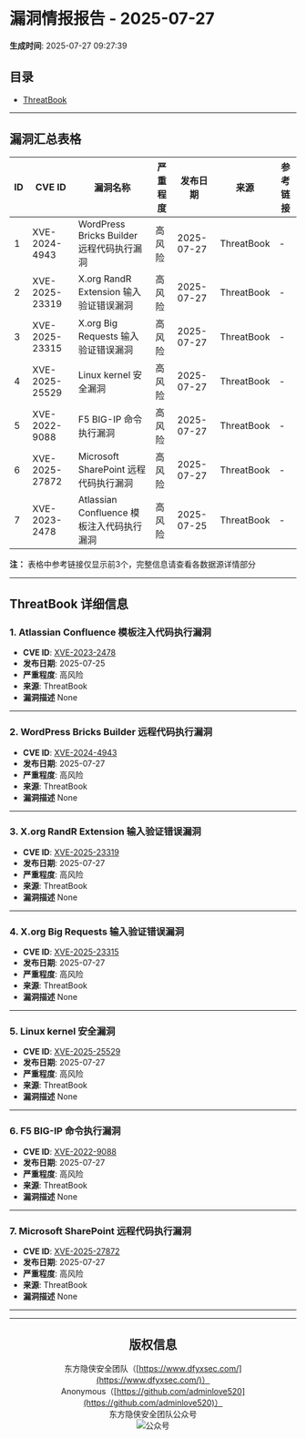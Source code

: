 # 漏洞情报报告 - 2025-07-27

**生成时间**: 2025-07-27 09:27:39

## 目录
- [ThreatBook](#threatbook)

---
## 漏洞汇总表格

| ID | CVE ID | 漏洞名称 | 严重程度 | 发布日期 | 来源 | 参考链接 |
|-----|--------|----------|----------|----------|------|----------|
| 1 | XVE-2024-4943 | WordPress Bricks Builder 远程代码执行漏洞 | 高风险 | 2025-07-27 | ThreatBook | - |
| 2 | XVE-2025-23319 | X.org RandR Extension 输入验证错误漏洞 | 高风险 | 2025-07-27 | ThreatBook | - |
| 3 | XVE-2025-23315 | X.org Big Requests 输入验证错误漏洞 | 高风险 | 2025-07-27 | ThreatBook | - |
| 4 | XVE-2025-25529 | Linux kernel 安全漏洞 | 高风险 | 2025-07-27 | ThreatBook | - |
| 5 | XVE-2022-9088 | F5 BIG-IP 命令执行漏洞 | 高风险 | 2025-07-27 | ThreatBook | - |
| 6 | XVE-2025-27872 | Microsoft SharePoint 远程代码执行漏洞 | 高风险 | 2025-07-27 | ThreatBook | - |
| 7 | XVE-2023-2478 | Atlassian Confluence 模板注入代码执行漏洞 | 高风险 | 2025-07-25 | ThreatBook | - |


**注：** 表格中参考链接仅显示前3个，完整信息请查看各数据源详情部分

---

## ThreatBook 详细信息

### 1. Atlassian Confluence 模板注入代码执行漏洞
- **CVE ID**: [XVE-2023-2478](https://cve.mitre.org/cgi-bin/cvename.cgi?name=XVE-2023-2478)
- **发布日期**: 2025-07-25
- **严重程度**: 高风险
- **来源**: ThreatBook
- **漏洞描述**
None
---
### 2. WordPress Bricks Builder 远程代码执行漏洞
- **CVE ID**: [XVE-2024-4943](https://cve.mitre.org/cgi-bin/cvename.cgi?name=XVE-2024-4943)
- **发布日期**: 2025-07-27
- **严重程度**: 高风险
- **来源**: ThreatBook
- **漏洞描述**
None
---
### 3. X.org RandR Extension 输入验证错误漏洞
- **CVE ID**: [XVE-2025-23319](https://cve.mitre.org/cgi-bin/cvename.cgi?name=XVE-2025-23319)
- **发布日期**: 2025-07-27
- **严重程度**: 高风险
- **来源**: ThreatBook
- **漏洞描述**
None
---
### 4. X.org Big Requests 输入验证错误漏洞
- **CVE ID**: [XVE-2025-23315](https://cve.mitre.org/cgi-bin/cvename.cgi?name=XVE-2025-23315)
- **发布日期**: 2025-07-27
- **严重程度**: 高风险
- **来源**: ThreatBook
- **漏洞描述**
None
---
### 5. Linux kernel 安全漏洞
- **CVE ID**: [XVE-2025-25529](https://cve.mitre.org/cgi-bin/cvename.cgi?name=XVE-2025-25529)
- **发布日期**: 2025-07-27
- **严重程度**: 高风险
- **来源**: ThreatBook
- **漏洞描述**
None
---
### 6. F5 BIG-IP 命令执行漏洞
- **CVE ID**: [XVE-2022-9088](https://cve.mitre.org/cgi-bin/cvename.cgi?name=XVE-2022-9088)
- **发布日期**: 2025-07-27
- **严重程度**: 高风险
- **来源**: ThreatBook
- **漏洞描述**
None
---
### 7. Microsoft SharePoint 远程代码执行漏洞
- **CVE ID**: [XVE-2025-27872](https://cve.mitre.org/cgi-bin/cvename.cgi?name=XVE-2025-27872)
- **发布日期**: 2025-07-27
- **严重程度**: 高风险
- **来源**: ThreatBook
- **漏洞描述**
None
---

---
<div align="center">

## 版权信息

东方隐侠安全团队（[https://www.dfyxsec.com/](https://www.dfyxsec.com/)）  
Anonymous（[https://github.com/adminlove520](https://github.com/adminlove520)）  
东方隐侠安全团队公众号  
![公众号](../wemp.jpg)

</div>
